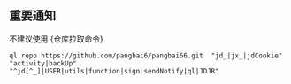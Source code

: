 ## 重要通知
不建议使用
{仓库拉取命令}
``` 
ql repo https://github.com/pangbai6/pangbai66.git  "jd_|jx_|jdCookie" "activity|backUp" "^jd[^_]|USER|utils|function|sign|sendNotify|ql|JDJR"
```
